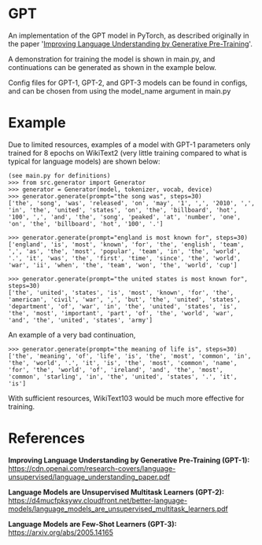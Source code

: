 # GPT

An implementation of the GPT model in PyTorch, as described originally in the paper '[Improving Language Understanding by Generative Pre-Training](https://cdn.openai.com/research-covers/language-unsupervised/language_understanding_paper.pdf)'.

A demonstration for training the model is shown in main.py, and continuations can be generated as shown in the example below. 

Config files for GPT-1, GPT-2, and GPT-3 models can be found in configs, and can be chosen from using the model_name argument in main.py

# Example

Due to limited resources, examples of a model with GPT-1 parameters only trained for 8 epochs on WikiText2 (very little training compared to what is typical for language models) are shown below:

```
(see main.py for definitions)
>>> from src.generator import Generator
>>> generator = Generator(model, tokenizer, vocab, device)
>>> generator.generate(prompt="the song was", steps=30)
['the', 'song', 'was', 'released', 'on', 'may', '1', ',', '2010', ',', 'in', 'the', 'united', 'states', 'on', 'the', 'billboard', 'hot', '100', ',', 'and', 'the', 'song', 'peaked', 'at', 'number', 'one', 'on', 'the', 'billboard', 'hot', '100', '.']

>>> generator.generate(prompt="england is most known for", steps=30)
['england', 'is', 'most', 'known', 'for', 'the', 'english', 'team', ',', 'as', 'the', 'most', 'popular', 'team', 'in', 'the', 'world', '.', 'it', 'was', 'the', 'first', 'time', 'since', 'the', 'world', 'war', 'ii', 'when', 'the', 'team', 'won', 'the', 'world', 'cup']

>>> generator.generate(prompt="the united states is most known for", steps=30)
['the', 'united', 'states', 'is', 'most', 'known', 'for', 'the', 'american', 'civil', 'war', ',', 'but', 'the', 'united', 'states', 'department', 'of', 'war', 'in', 'the', 'united', 'states', 'is', 'the', 'most', 'important', 'part', 'of', 'the', 'world', 'war', 'and', 'the', 'united', 'states', 'army']
```

An example of a very bad continuation,

```
>>> generator.generate(prompt="the meaning of life is", steps=30)
['the', 'meaning', 'of', 'life', 'is', 'the', 'most', 'common', 'in', 'the', 'world', '.', 'it', 'is', 'the', 'most', 'common', 'name', 'for', 'the', 'world', 'of', 'ireland', 'and', 'the', 'most', 'common', 'starling', 'in', 'the', 'united', 'states', '.', 'it', 'is']
```

With sufficient resources, WikiText103 would be much more effective for training.

# References

**Improving Language Understanding by Generative Pre-Training (GPT-1):** https://cdn.openai.com/research-covers/language-unsupervised/language_understanding_paper.pdf

**Language Models are Unsupervised Multitask Learners (GPT-2):** https://d4mucfpksywv.cloudfront.net/better-language-models/language_models_are_unsupervised_multitask_learners.pdf

**Language Models are Few-Shot Learners (GPT-3):** https://arxiv.org/abs/2005.14165

